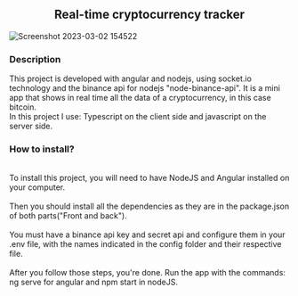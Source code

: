 <h2 align="center">Real-time cryptocurrency tracker</h2>

![Screenshot 2023-03-02 154522](https://user-images.githubusercontent.com/107947627/222605061-51775c83-3c59-40ff-8ca0-1fbf5da13e1d.png)


<h3>Description</h3>

<p>This project is developed with angular and nodejs, using socket.io technology and the binance api for nodejs "node-binance-api". It is a mini app that shows in real time all the data of a cryptocurrency, in this case bitcoin.
<br>
 In this project I use: Typescript on the client side and javascript on the server side.
</p>

<h3>How to install?</h3>
<p><br>To install this project, you will need to have NodeJS and Angular installed on your computer.
<br>
 <br>
Then you should install all the dependencies as they are in the package.json of both parts("Front and back").
<br>
 <br>
You must have a binance api key and secret api and configure them in your .env file, with the names indicated in the config folder and their respective file.
<br>
 <br>
 After you follow those steps, you're done. Run the app with the commands: ng serve for angular and npm start in nodeJS.
</p>
